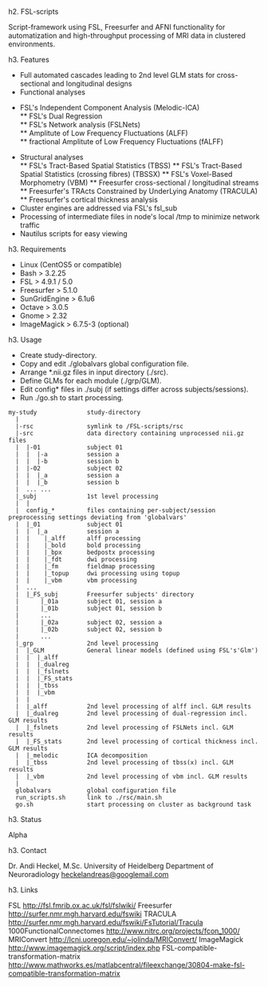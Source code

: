 h2. FSL-scripts

Script-framework using FSL, Freesurfer and AFNI functionality for automatization and high-throughput processing of MRI data in clustered environments.

h3. Features

* Full automated cascades leading to 2nd level GLM stats for cross-sectional and longitudinal designs  
* Functional analyses  
+ FSL's Independent Component Analysis (Melodic-ICA)  
** FSL's Dual Regression  
** FSL's Network analysis (FSLNets)  
** Amplitute of Low Frequency Fluctuations (ALFF)  
** fractional Amplitute of Low Frequency Fluctuations (fALFF)  
* Structural analyses  
** FSL's Tract-Based Spatial Statistics (TBSS)
** FSL's Tract-Based Spatial Statistics (crossing fibres) (TBSSX)
** FSL's Voxel-Based Morphometry (VBM)
** Freesurfer cross-sectional / longitudinal streams
** Freesurfer's TRActs Constrained by UnderLying Anatomy (TRACULA)
** Freesurfer's cortical thickness analysis
* Cluster engines are addressed via FSL's fsl_sub
* Processing of intermediate files in node's local /tmp to minimize network traffic
* Nautilus scripts for easy viewing

h3. Requirements

* Linux (CentOS5 or compatible)
* Bash > 3.2.25 
* FSL > 4.9.1 / 5.0
* Freesurfer > 5.1.0
* SunGridEngine > 6.1u6
* Octave > 3.0.5
* Gnome > 2.32
* ImageMagick > 6.7.5-3 (optional)

h3. Usage

* Create study-directory.
* Copy and edit ./globalvars global configuration file.
* Arrange *.nii.gz files in input directory (./src).
* Define GLMs for each module (./grp/GLM).
* Edit config* files in ./subj (if settings differ across subjects/sessions).
* Run ./go.sh to start processing.

```
my-study              study-directory
  |
  |-rsc               symlink to /FSL-scripts/rsc
  |-src               data directory containing unprocessed nii.gz files
  |  |-01             subject 01
  |  |  |-a           session a
  |  |  |-b           session b
  |  |-02             subject 02
  |  |  |_a           session a
  |  |  |_b           session b
  |  ... ...
  |_subj              1st level processing
  |  |
  |  config_*         files containing per-subject/session preprocessing settings deviating from 'globalvars'
  |  |_01             subject 01
  |  |  |_a           session a
  |  |    |_alff      alff processing
  |  |    |_bold      bold processing
  |  |    |_bpx       bedpostx processing
  |  |    |_fdt       dwi processing
  |  |    |_fm        fieldmap processing
  |  |    |_topup     dwi processing using topup
  |  |    |_vbm       vbm processing
  |  ...
  |  |_FS_subj        Freesurfer subjects' directory
  |      |_01a        subject 01, session a
  |      |_01b        subject 01, session b
  |      ...
  |      |_02a        subject 02, session a
  |      |_02b        subject 02, session b
  |      ...
  |_grp               2nd level processing
  |  |_GLM            General linear models (defined using FSL's'Glm')
  |  |  |_alff      
  |  |  |_dualreg
  |  |  |_fslnets
  |  |  |_FS_stats
  |  |  |_tbss
  |  |  |_vbm
  |  |
  |  |_alff           2nd level processing of alff incl. GLM results
  |  |_dualreg        2nd level processing of dual-regression incl. GLM results
  |  |_fslnets        2nd level processing of FSLNets incl. GLM results
  |  |_FS_stats       2nd level processing of cortical thickness incl. GLM results
  |  |_melodic        ICA decomposition
  |  |_tbss           2nd level processing of tbss(x) incl. GLM results
  |  |_vbm            2nd level processing of vbm incl. GLM results
  |      
  globalvars          global configuration file
  run_scripts.sh      link to ./rsc/main.sh
  go.sh               start processing on cluster as background task
```  
 
h3. Status

Alpha

h3. Contact

Dr. Andi Heckel, M.Sc.
University of Heidelberg
Department of Neuroradiology
heckelandreas@googlemail.com

h3. Links

FSL http://fsl.fmrib.ox.ac.uk/fsl/fslwiki/
Freesurfer http://surfer.nmr.mgh.harvard.edu/fswiki
TRACULA http://surfer.nmr.mgh.harvard.edu/fswiki/FsTutorial/Tracula
1000FunctionalConnectomes http://www.nitrc.org/projects/fcon_1000/
MRIConvert http://lcni.uoregon.edu/~jolinda/MRIConvert/
ImageMagick http://www.imagemagick.org/script/index.php
FSL-compatible-transformation-matrix http://www.mathworks.es/matlabcentral/fileexchange/30804-make-fsl-compatible-transformation-matrix


